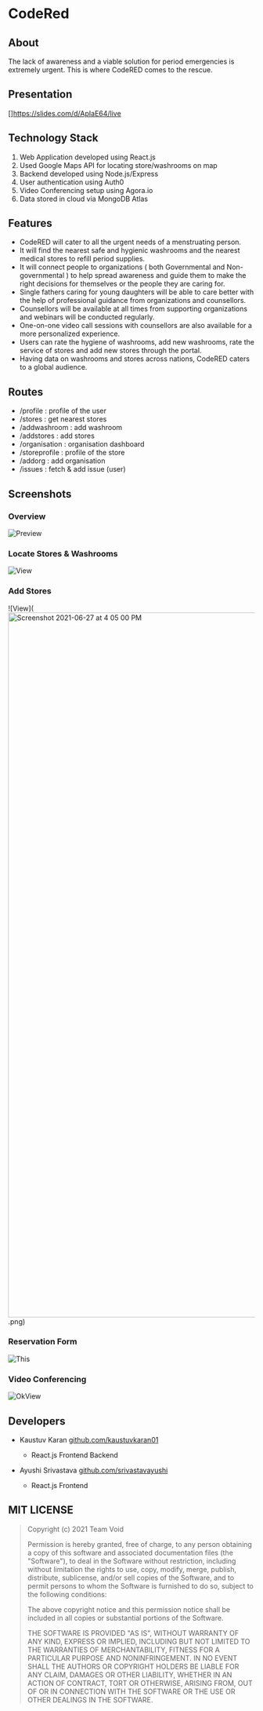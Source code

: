 # CodeRed

## About

The lack of awareness and a viable solution for period emergencies is extremely urgent. This is where CodeRED comes to the rescue. 

## Presentation
[]https://slides.com/d/ApIaE64/live


## Technology Stack

1. Web Application developed using React.js
2. Used Google Maps API for locating store/washrooms on map
3. Backend developed using Node.js/Express
5. User authentication using Auth0
6. Video Conferencing setup using Agora.io
7. Data stored in cloud via MongoDB Atlas

## Features

- CodeRED will cater to all the urgent needs of a menstruating person. 
- It will find the nearest safe and hygienic washrooms and the nearest medical stores to refill period supplies.
- It will connect people to organizations ( both Governmental and Non-governmental ) to help spread awareness and guide them to make the right decisions for themselves or the people they are caring for. 
- Single fathers caring for young daughters will be able to care better with the help of professional guidance from organizations and counsellors.
- Counsellors will be available at all times from supporting organizations and webinars will be conducted regularly.
- One-on-one video call sessions with counsellors are also available for a more personalized experience.
- Users can rate the hygiene of washrooms, add new washrooms, rate the service of stores and add new stores through the portal.
- Having data on washrooms and stores across nations, CodeRED caters to a global audience.

## Routes
- /profile : profile of the user
- /stores : get nearest stores 
- /addwashroom : add washroom
- /addstores : add stores 
- /organisation : organisation dashboard
- /storeprofile : profile of the store
- /addorg : add organisation
- /issues : fetch & add issue (user)

## Screenshots

### Overview
![Preview](<img width="1438" alt="Screenshot 2021-06-27 at 4 00 10 PM" src="https://user-images.githubusercontent.com/56116708/123541180-c2cd5180-d760-11eb-8964-e5b4a8f8a333.png">
)

### Locate Stores & Washrooms
![View](<img width="1437" alt="Screenshot 2021-06-27 at 4 03 01 PM" src="https://user-images.githubusercontent.com/56116708/123541252-29eb0600-d761-11eb-875c-a11a062fdbe6.png">)

### Add Stores
![View](<img width="1437" alt="Screenshot 2021-06-27 at 4 05 00 PM" src="https://user-images.githubusercontent.com/56116708/123541308-73d3ec00-d761-11eb-9225-11aa73ff0504.png">
.png)

### Reservation Form
![This](<img width="1440" alt="Screenshot 2021-06-27 at 4 05 52 PM" src="https://user-images.githubusercontent.com/56116708/123541343-a382f400-d761-11eb-88d8-78f84b6a164a.png">
)

### Video Conferencing 
![OkView](<img width="1440" alt="Screenshot_2021-06-27_at_3 33 09_PM" src="https://user-images.githubusercontent.com/56116708/123541385-f0ff6100-d761-11eb-9393-3c1d70f81589.png">
)

## Developers

-  Kaustuv Karan [github.com/kaustuvkaran01](https://github.com/kaustuvkaran01)
   -  React.js Frontend Backend

-  Ayushi Srivastava
 [github.com/srivastavayushi](https://github.com/srivastavayushi)
   -  React.js Frontend

## MIT LICENSE

> Copyright (c) 2021 Team Void
>
> Permission is hereby granted, free of charge, to any person obtaining a copy
> of this software and associated documentation files (the "Software"), to deal
> in the Software without restriction, including without limitation the rights
> to use, copy, modify, merge, publish, distribute, sublicense, and/or sell
> copies of the Software, and to permit persons to whom the Software is
> furnished to do so, subject to the following conditions:
>
> The above copyright notice and this permission notice shall be included in all
> copies or substantial portions of the Software.
>
> THE SOFTWARE IS PROVIDED "AS IS", WITHOUT WARRANTY OF ANY KIND, EXPRESS OR
> IMPLIED, INCLUDING BUT NOT LIMITED TO THE WARRANTIES OF MERCHANTABILITY,
> FITNESS FOR A PARTICULAR PURPOSE AND NONINFRINGEMENT. IN NO EVENT SHALL THE
> AUTHORS OR COPYRIGHT HOLDERS BE LIABLE FOR ANY CLAIM, DAMAGES OR OTHER
> LIABILITY, WHETHER IN AN ACTION OF CONTRACT, TORT OR OTHERWISE, ARISING FROM,
> OUT OF OR IN CONNECTION WITH THE SOFTWARE OR THE USE OR OTHER DEALINGS IN THE
> SOFTWARE.
